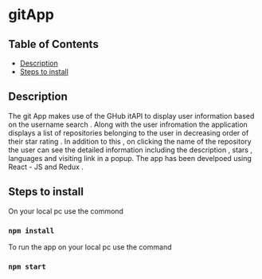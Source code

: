 # gitApp

## Table of Contents

- [Description](#description)
- [Steps to install](#installation)


## Description <a name = "description"></a>
The git App makes use of the GHub itAPI to display user information based on the username search . Along with the user infromation the application displays a list of repositories belonging to the user in decreasing order of their star rating . In addition to this , on clicking the name of the repository the user can see the detailed information including the description , stars , languages and visiting link in a popup. The app has been develpoed using React - JS and Redux .

## Steps to install <a name = "installation"></a>
On your local pc use the commond 
 ### `npm install`
To run the app on your local pc use the command
 ### `npm start`
 

